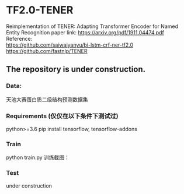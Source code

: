 # TF2.0-TENER 
Reimplementation of TENER: Adapting Transformer Encoder for Named Entity Recognition
paper link: 
https://arxiv.org/pdf/1911.04474.pdf
<br>
Reference:<br> 
https://github.com/saiwaiyanyu/bi-lstm-crf-ner-tf2.0 <br>
https://github.com/fastnlp/TENER <br>

The repository is under construction.
---
### Data: <br>
天池大赛蛋白质二级结构预测数据集
### Requirements (仅仅在以下条件下测试过)
python>=3.6
pip install tensorflow, tensorflow-addons
### Train
python train.py
训练截图：

### Test
under construction
